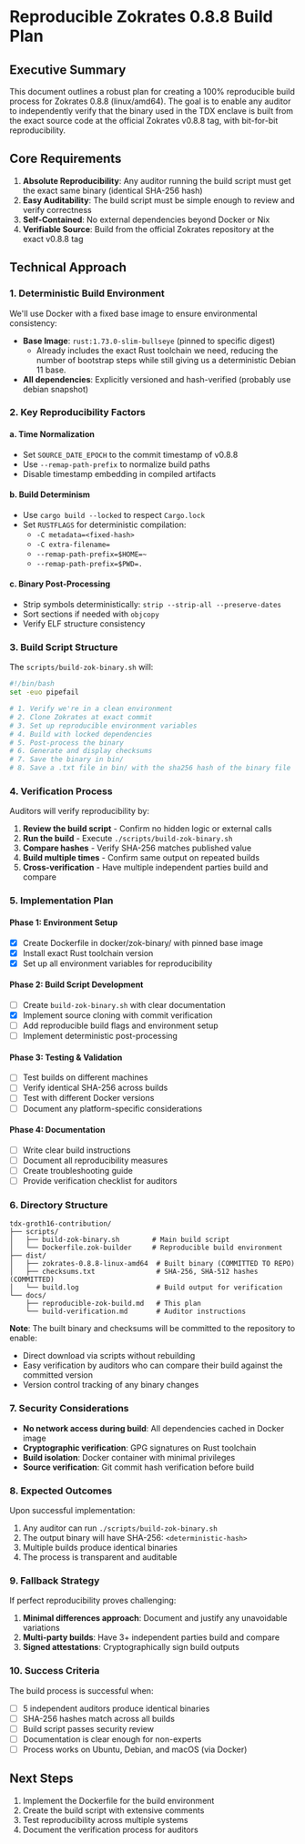 # Reproducible Zokrates 0.8.8 Build Plan

## Executive Summary

This document outlines a robust plan for creating a 100% reproducible build process for Zokrates 0.8.8 (linux/amd64). The goal is to enable any auditor to independently verify that the binary used in the TDX enclave is built from the exact source code at the official Zokrates v0.8.8 tag, with bit-for-bit reproducibility.

## Core Requirements

1. **Absolute Reproducibility**: Any auditor running the build script must get the exact same binary (identical SHA-256 hash)
2. **Easy Auditability**: The build script must be simple enough to review and verify correctness
3. **Self-Contained**: No external dependencies beyond Docker or Nix
4. **Verifiable Source**: Build from the official Zokrates repository at the exact v0.8.8 tag

## Technical Approach

### 1. Deterministic Build Environment

We'll use Docker with a fixed base image to ensure environmental consistency:

- **Base Image**: `rust:1.73.0-slim-bullseye` (pinned to specific digest)
  - Already includes the exact Rust toolchain we need, reducing the number of bootstrap steps while still giving us a deterministic Debian 11 base.
- **All dependencies**: Explicitly versioned and hash-verified (probably use debian snapshot)

### 2. Key Reproducibility Factors

#### a. Time Normalization
- Set `SOURCE_DATE_EPOCH` to the commit timestamp of v0.8.8
- Use `--remap-path-prefix` to normalize build paths
- Disable timestamp embedding in compiled artifacts

#### b. Build Determinism
- Use `cargo build --locked` to respect `Cargo.lock`
- Set `RUSTFLAGS` for deterministic compilation:
  - `-C metadata=<fixed-hash>`
  - `-C extra-filename=`
  - `--remap-path-prefix=$HOME=~`
  - `--remap-path-prefix=$PWD=.`

#### c. Binary Post-Processing
- Strip symbols deterministically: `strip --strip-all --preserve-dates`
- Sort sections if needed with `objcopy`
- Verify ELF structure consistency

### 3. Build Script Structure

The `scripts/build-zok-binary.sh` will:

```bash
#!/bin/bash
set -euo pipefail

# 1. Verify we're in a clean environment
# 2. Clone Zokrates at exact commit
# 3. Set up reproducible environment variables
# 4. Build with locked dependencies
# 5. Post-process the binary
# 6. Generate and display checksums
# 7. Save the binary in bin/
# 8. Save a .txt file in bin/ with the sha256 hash of the binary file
```

### 4. Verification Process

Auditors will verify reproducibility by:

1. **Review the build script** - Confirm no hidden logic or external calls
2. **Run the build** - Execute `./scripts/build-zok-binary.sh`
3. **Compare hashes** - Verify SHA-256 matches published value
4. **Build multiple times** - Confirm same output on repeated builds
5. **Cross-verification** - Have multiple independent parties build and compare

### 5. Implementation Plan

#### Phase 1: Environment Setup
- [X] Create Dockerfile in docker/zok-binary/ with pinned base image
- [X] Install exact Rust toolchain version
- [X] Set up all environment variables for reproducibility

#### Phase 2: Build Script Development
- [ ] Create `build-zok-binary.sh` with clear documentation
- [X] Implement source cloning with commit verification
- [ ] Add reproducible build flags and environment setup
- [ ] Implement deterministic post-processing

#### Phase 3: Testing & Validation
- [ ] Test builds on different machines
- [ ] Verify identical SHA-256 across builds
- [ ] Test with different Docker versions
- [ ] Document any platform-specific considerations

#### Phase 4: Documentation
- [ ] Write clear build instructions
- [ ] Document all reproducibility measures
- [ ] Create troubleshooting guide
- [ ] Provide verification checklist for auditors

### 6. Directory Structure

```
tdx-groth16-contribution/
├── scripts/
│   ├── build-zok-binary.sh        # Main build script
│   └── Dockerfile.zok-builder     # Reproducible build environment
├── dist/
│   ├── zokrates-0.8.8-linux-amd64  # Built binary (COMMITTED TO REPO)
│   ├── checksums.txt               # SHA-256, SHA-512 hashes (COMMITTED)
│   └── build.log                   # Build output for verification
└── docs/
    ├── reproducible-zok-build.md   # This plan
    └── build-verification.md       # Auditor instructions
```

**Note**: The built binary and checksums will be committed to the repository to enable:
- Direct download via scripts without rebuilding
- Easy verification by auditors who can compare their build against the committed version
- Version control tracking of any binary changes

### 7. Security Considerations

- **No network access during build**: All dependencies cached in Docker image
- **Cryptographic verification**: GPG signatures on Rust toolchain
- **Build isolation**: Docker container with minimal privileges
- **Source verification**: Git commit hash verification before build

### 8. Expected Outcomes

Upon successful implementation:

1. Any auditor can run `./scripts/build-zok-binary.sh`
2. The output binary will have SHA-256: `<deterministic-hash>`
3. Multiple builds produce identical binaries
4. The process is transparent and auditable

### 9. Fallback Strategy

If perfect reproducibility proves challenging:

1. **Minimal differences approach**: Document and justify any unavoidable variations
2. **Multi-party builds**: Have 3+ independent parties build and compare
3. **Signed attestations**: Cryptographically sign build outputs

### 10. Success Criteria

The build process is successful when:

- [ ] 5 independent auditors produce identical binaries
- [ ] SHA-256 hashes match across all builds
- [ ] Build script passes security review
- [ ] Documentation is clear enough for non-experts
- [ ] Process works on Ubuntu, Debian, and macOS (via Docker)

## Next Steps

1. Implement the Dockerfile for the build environment
2. Create the build script with extensive comments
3. Test reproducibility across multiple systems
4. Document the verification process for auditors
